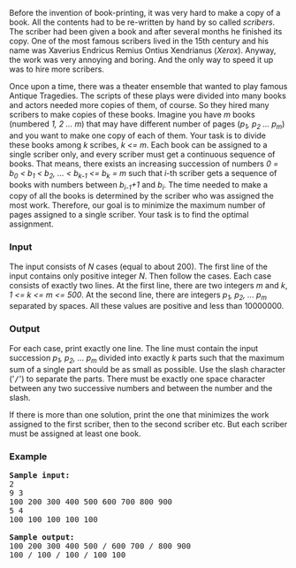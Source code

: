 <p>Before the invention of book-printing, it was very hard to make a copy of a book. All the contents had to be re-written by hand by so called <i>scribers</i>. The scriber had been given a book and after several months he finished its copy. One of the most famous scribers lived in the 15th century and his name was Xaverius Endricus Remius Ontius Xendrianus (<i>Xerox</i>). Anyway, the work was very annoying and boring. And the only way to speed it up was to hire more scribers.</p>

<p>
Once upon a time, there was a theater ensemble that wanted to play famous Antique Tragedies. The scripts of these plays were divided into many books and actors needed more copies of them, of course. So they hired many scribers to make copies of these books. Imagine you have <var>m</var> books (numbered <var>1, 2 ... m</var>) that may have different number of pages (<var>p<sub>1</sub>, p<sub>2</sub> ... p<sub>m</sub></var>) and you want to make one copy of each of them. Your task is to divide these books among <var>k</var> scribes, <var>k &lt;= m</var>. Each book can be assigned to a single scriber only, and every scriber must get a continuous sequence of books. That means, there exists an increasing succession of numbers <var>0 = b<sub>0</sub> &lt; b<sub>1</sub> &lt; b<sub>2</sub>, ... &lt; b<sub>k-1</sub> &lt;= b<sub>k</sub> = m</var> such that <var>i</var>-th scriber gets a sequence of books with numbers between <var>b<sub>i-1</sub>+1</var> and <var>b<sub>i</sub></var>. The time needed to make a copy of all the books is determined by the scriber who was assigned the most work. Therefore, our goal is to minimize the maximum number of pages assigned to a single scriber. Your task is to find the optimal assignment.</p>

<h3>Input</h3>

<p>The input consists of <var>N</var> cases (equal to about 200). The first line of the input contains only positive integer <var>N</var>. Then follow the cases. Each case consists of exactly two lines. At the first line, there are two integers <var>m</var> and <var>k</var>, <var>1 &lt;= k &lt;= m &lt;= 500</var>. At the second line, there are integers <var>p<sub>1</sub>, p<sub>2</sub>, ... p<sub>m</sub></var> separated by spaces. All these values are positive and less than 10000000.</p>

<h3>Output</h3>
<p>For each case, print exactly one line. The line must contain the input succession <var>p<sub>1</sub>, p<sub>2</sub>, ... p<sub>m</sub></var> divided into exactly <var>k</var> parts such that the maximum sum of a single part should be as small as possible. Use the slash character ('<tt>/</tt>') to separate the parts. There must be exactly one space character between any two successive numbers and between the number and the slash.</p>

<p>If there is more than one solution, print the one that minimizes the work
assigned to the first scriber, then to the second scriber etc. But each
scriber must be assigned at least one book.</p>

<h3>Example</h3>

<pre><b>Sample input:</b>
2
9 3
100 200 300 400 500 600 700 800 900
5 4
100 100 100 100 100

<b>Sample output:</b>
100 200 300 400 500 / 600 700 / 800 900
100 / 100 / 100 / 100 100</pre>